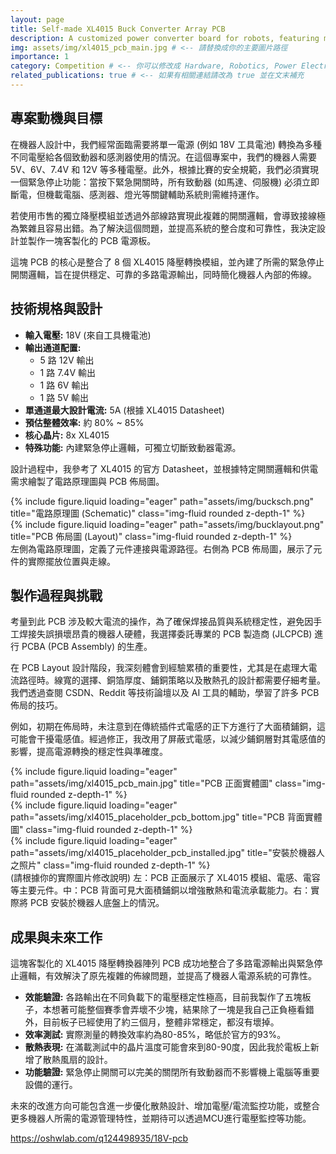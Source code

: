 ```yaml
---
layout: page
title: Self-made XL4015 Buck Converter Array PCB
description: A customized power converter board for robots, featuring multi-output capability and emergency stop logic.
img: assets/img/xl4015_pcb_main.jpg # <-- 請替換成你的主要圖片路徑
importance: 1
category: Competition # <-- 你可以修改成 Hardware, Robotics, Power Electronics 等
related_publications: true # <-- 如果有相關連結請改為 true 並在文末補充
---
```


## 專案動機與目標

在機器人設計中，我們經常面臨需要將單一電源 (例如 18V 工具電池) 轉換為多種不同電壓給各個致動器和感測器使用的情況。在這個專案中，我們的機器人需要 5V、6V、7.4V 和 12V 等多種電壓。此外，根據比賽的安全規範，我們必須實現一個緊急停止功能：當按下緊急開關時，所有致動器 (如馬達、伺服機) 必須立即斷電，但機載電腦、感測器、燈光等關鍵輔助系統則需維持運作。

若使用市售的獨立降壓模組並透過外部線路實現此複雜的開關邏輯，會導致接線極為繁雜且容易出錯。為了解決這個問題，並提高系統的整合度和可靠性，我決定設計並製作一塊客製化的 PCB 電源板。

這塊 PCB 的核心是整合了 8 個 XL4015 降壓轉換模組，並內建了所需的緊急停止開關邏輯，旨在提供穩定、可靠的多路電源輸出，同時簡化機器人內部的佈線。

## 技術規格與設計

* **輸入電壓:** 18V (來自工具機電池)
* **輸出通道配置:**
  * 5 路 12V 輸出
  * 1 路 7.4V 輸出
  * 1 路 6V 輸出
  * 1 路 5V 輸出
* **單通道最大設計電流:** 5A (根據 XL4015 Datasheet)
* **預估整體效率:** 約 80% ~ 85%
* **核心晶片:** 8x XL4015
* **特殊功能:** 內建緊急停止邏輯，可獨立切斷致動器電源。

設計過程中，我參考了 XL4015 的官方 Datasheet，並根據特定開關邏輯和供電需求繪製了電路原理圖與 PCB 佈局圖。

<div class="row justify-content-sm-center">
    <div class="col-sm mt-3 mt-md-0">
        {% include figure.liquid loading="eager" path="assets/img/bucksch.png" title="電路原理圖 (Schematic)" class="img-fluid rounded z-depth-1" %}
    </div>
    <div class="col-sm mt-3 mt-md-0">
        {% include figure.liquid loading="eager" path="assets/img/bucklayout.png" title="PCB 佈局圖 (Layout)" class="img-fluid rounded z-depth-1" %}
    </div>
</div>
<div class="caption">
    左側為電路原理圖，定義了元件連接與電源路徑。右側為 PCB 佈局圖，展示了元件的實際擺放位置與走線。
</div>

## 製作過程與挑戰

考量到此 PCB 涉及較大電流的操作，為了確保焊接品質與系統穩定性，避免因手工焊接失誤損壞昂貴的機器人硬體，我選擇委託專業的 PCB 製造商 (JLCPCB) 進行 PCBA (PCB Assembly) 的生產。

在 PCB Layout 設計階段，我深刻體會到經驗累積的重要性，尤其是在處理大電流路徑時。線寬的選擇、銅箔厚度、鋪銅策略以及散熱孔的設計都需要仔細考量。我們透過查閱 CSDN、Reddit 等技術論壇以及 AI 工具的輔助，學習了許多 PCB 佈局的技巧。

例如，初期在佈局時，未注意到在傳統插件式電感的正下方進行了大面積鋪銅，這可能會干擾電感值。經過修正，我改用了屏蔽式電感，以減少鋪銅層對其電感值的影響，提高電源轉換的穩定性與準確度。

<div class="row">
    <div class="col-sm mt-3 mt-md-0">
        {% include figure.liquid loading="eager" path="assets/img/xl4015_pcb_main.jpg" title="PCB 正面實體圖" class="img-fluid rounded z-depth-1" %} 
    </div>
    <div class="col-sm mt-3 mt-md-0">
        {% include figure.liquid loading="eager" path="assets/img/xl4015_placeholder_pcb_bottom.jpg" title="PCB 背面實體圖" class="img-fluid rounded z-depth-1" %} 
    </div>
    <div class="col-sm mt-3 mt-md-0">
        {% include figure.liquid loading="eager" path="assets/img/xl4015_placeholder_pcb_installed.jpg" title="安裝於機器人之照片" class="img-fluid rounded z-depth-1" %} 
    </div>
</div>
<div class="caption">
    (請根據你的實際圖片修改說明) 左：PCB 正面展示了 XL4015 模組、電感、電容等主要元件。中：PCB 背面可見大面積鋪銅以增強散熱和電流承載能力。右：實際將 PCB 安裝於機器人底盤上的情況。
</div>

## 成果與未來工作

這塊客製化的 XL4015 降壓轉換器陣列 PCB 成功地整合了多路電源輸出與緊急停止邏輯，有效解決了原先複雜的佈線問題，並提高了機器人電源系統的可靠性。

* **效能驗證:** 各路輸出在不同負載下的電壓穩定性極高，目前我製作了五塊板子，本想著可能整個賽季會弄壞不少塊，結果除了一塊是我自己正負極看錯外，目前板子已經使用了約三個月，整體非常穩定，都沒有壞掉。
* **效率測試:** 實際測量的轉換效率約為80-85%，略低於官方的93%。
* **散熱表現:** 在滿載測試中的晶片溫度可能會來到80-90度，因此我於電板上新增了散熱風扇的設計。
* **功能驗證:** 緊急停止開關可以完美的關閉所有致動器而不影響機上電腦等重要設備的運行。

未來的改進方向可能包含進一步優化散熱設計、增加電壓/電流監控功能，或整合更多機器人所需的電源管理特性，並期待可以透過MCU進行電壓監控等功能。

https://oshwlab.com/q124498935/18V-pcb